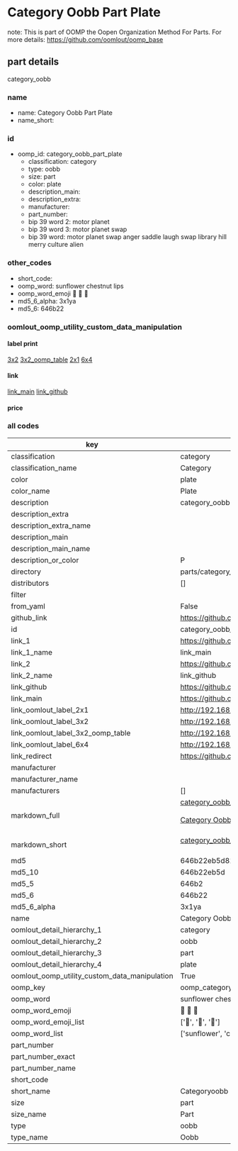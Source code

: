 # Category Oobb Part Plate  

note: This is part of OOMP the Oopen Organization Method For Parts. For more details: https://github.com/oomlout/oomp_base

##  part details
  



category_oobb



### name
* name: Category Oobb Part Plate
* name_short: 
### id
* oomp_id: category_oobb_part_plate
  * classification: category
  * type: oobb
  * size: part
  * color: plate
  * description_main: 
  * description_extra: 
  * manufacturer: 
  * part_number: 
  * bip 39 word 2: motor planet
  * bip 39 word 3: motor planet swap
  * bip 39 word: motor planet swap anger saddle laugh swap library hill merry culture alien

### other_codes
* short_code: 
* oomp_word: sunflower chestnut lips
* oomp_word_emoji :sunflower: :chestnut: :lips:
* md5_6_alpha: 3x1ya
* md5_6: 646b22






### oomlout_oomp_utility_custom_data_manipulation
#### label print
[3x2](http://192.168.1.245:1112/?label=oomp%203x1ya)
[3x2_oomp_table](http://192.168.1.108:1112/?label=oomp%203x1ya)
[2x1](http://192.168.1.242:1112/?label=oomp%203x1ya)
[6x4](http://192.168.1.55:1112/?label=oomp%203x1ya)    

#### link

[link_main](https://github.com/oomlout/oomlout_oomp_version_1_messy/tree/main/parts/category_oobb_part_plate) [link_github](https://github.com/oomlout/oomlout_oomp_version_1_messy/tree/main/parts/category_oobb_part_plate)                             

#### price







### all codes 
| key | value |  
| --- | --- |  
| classification | category |  
| classification_name | Category |  
| color | plate |  
| color_name | Plate |  
| description | category_oobb |  
| description_extra |  |  
| description_extra_name |  |  
| description_main |  |  
| description_main_name |  |  
| description_or_color | P  |  
| directory | parts/category_oobb_part_plate |  
| distributors | [] |  
| filter |  |  
| from_yaml | False |  
| github_link | https://github.com/oomlout/oomlout_oomp_part_src/tree/main/parts/category_oobb_part_plate |  
| id | category_oobb_part_plate |  
| link_1 | https://github.com/oomlout/oomlout_oomp_version_1_messy/tree/main/parts/category_oobb_part_plate |  
| link_1_name | link_main |  
| link_2 | https://github.com/oomlout/oomlout_oomp_version_1_messy/tree/main/parts/category_oobb_part_plate |  
| link_2_name | link_github |  
| link_github | https://github.com/oomlout/oomlout_oomp_version_1_messy/tree/main/parts/category_oobb_part_plate |  
| link_main | https://github.com/oomlout/oomlout_oomp_version_1_messy/tree/main/parts/category_oobb_part_plate |  
| link_oomlout_label_2x1 | http://192.168.1.242:1112/?label=oomp%203x1ya |  
| link_oomlout_label_3x2 | http://192.168.1.245:1112/?label=oomp%203x1ya |  
| link_oomlout_label_3x2_oomp_table | http://192.168.1.108:1112/?label=oomp%203x1ya |  
| link_oomlout_label_6x4 | http://192.168.1.55:1112/?label=oomp%203x1ya |  
| link_redirect | https://github.com/oomlout/oomlout_oomp_version_1_messy/tree/main/parts/category_oobb_part_plate |  
| manufacturer |  |  
| manufacturer_name |  |  
| manufacturers | [] |  
| markdown_full | [category_oobb_part_plate](none)<br>[](none)<br>[Category Oobb Part Plate](none)<br><br> |  
| markdown_short | [category_oobb_part_plate](none)<br><br> |  
| md5 | 646b22eb5d811b69f65ee08bb6a97c83 |  
| md5_10 | 646b22eb5d |  
| md5_5 | 646b2 |  
| md5_6 | 646b22 |  
| md5_6_alpha | 3x1ya |  
| name | Category Oobb Part Plate |  
| oomlout_detail_hierarchy_1 | category |  
| oomlout_detail_hierarchy_2 | oobb |  
| oomlout_detail_hierarchy_3 | part |  
| oomlout_detail_hierarchy_4 | plate |  
| oomlout_oomp_utility_custom_data_manipulation | True |  
| oomp_key | oomp_category_oobb_part_plate |  
| oomp_word | sunflower chestnut lips |  
| oomp_word_emoji | :sunflower: :chestnut: :lips: |  
| oomp_word_emoji_list | [':sunflower:', ':chestnut:', ':lips:'] |  
| oomp_word_list | ['sunflower', 'chestnut', 'lips'] |  
| part_number |  |  
| part_number_exact |  |  
| part_number_name |  |  
| short_code |  |  
| short_name | Categoryoobb |  
| size | part |  
| size_name | Part |  
| type | oobb |  
| type_name | Oobb |  
